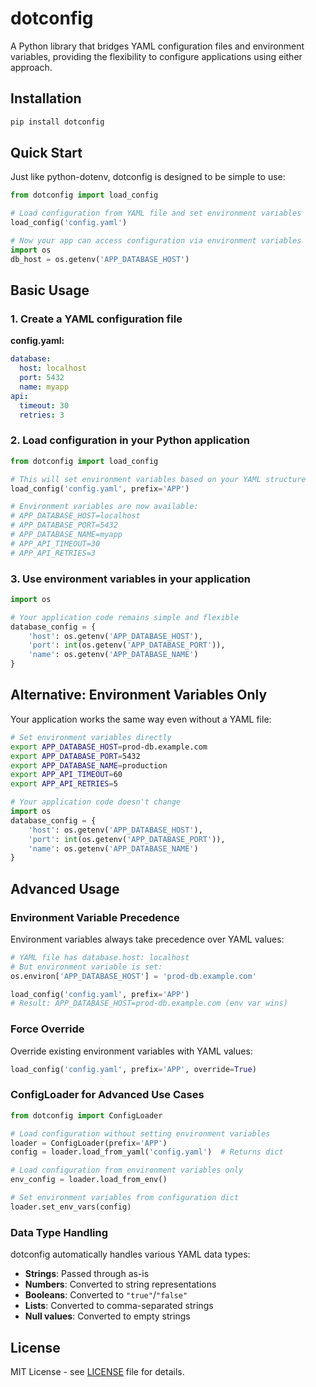 # dotconfig

A Python library that bridges YAML configuration files and environment variables, providing the flexibility to configure applications using either approach.

## Installation

```bash
pip install dotconfig
```

## Quick Start

Just like python-dotenv, dotconfig is designed to be simple to use:

```python
from dotconfig import load_config

# Load configuration from YAML file and set environment variables
load_config('config.yaml')

# Now your app can access configuration via environment variables
import os
db_host = os.getenv('APP_DATABASE_HOST')
```

## Basic Usage

### 1. Create a YAML configuration file

**config.yaml:**
```yaml
database:
  host: localhost
  port: 5432
  name: myapp
api:
  timeout: 30
  retries: 3
```

### 2. Load configuration in your Python application

```python
from dotconfig import load_config

# This will set environment variables based on your YAML structure
load_config('config.yaml', prefix='APP')

# Environment variables are now available:
# APP_DATABASE_HOST=localhost
# APP_DATABASE_PORT=5432
# APP_DATABASE_NAME=myapp
# APP_API_TIMEOUT=30
# APP_API_RETRIES=3
```

### 3. Use environment variables in your application

```python
import os

# Your application code remains simple and flexible
database_config = {
    'host': os.getenv('APP_DATABASE_HOST'),
    'port': int(os.getenv('APP_DATABASE_PORT')),
    'name': os.getenv('APP_DATABASE_NAME')
}
```

## Alternative: Environment Variables Only

Your application works the same way even without a YAML file:

```bash
# Set environment variables directly
export APP_DATABASE_HOST=prod-db.example.com
export APP_DATABASE_PORT=5432
export APP_DATABASE_NAME=production
export APP_API_TIMEOUT=60
export APP_API_RETRIES=5
```

```python
# Your application code doesn't change
import os
database_config = {
    'host': os.getenv('APP_DATABASE_HOST'),
    'port': int(os.getenv('APP_DATABASE_PORT')),
    'name': os.getenv('APP_DATABASE_NAME')
}
```

## Advanced Usage

### Environment Variable Precedence

Environment variables always take precedence over YAML values:

```python
# YAML file has database.host: localhost
# But environment variable is set:
os.environ['APP_DATABASE_HOST'] = 'prod-db.example.com'

load_config('config.yaml', prefix='APP')
# Result: APP_DATABASE_HOST=prod-db.example.com (env var wins)
```

### Force Override

Override existing environment variables with YAML values:

```python
load_config('config.yaml', prefix='APP', override=True)
```

### ConfigLoader for Advanced Use Cases

```python
from dotconfig import ConfigLoader

# Load configuration without setting environment variables
loader = ConfigLoader(prefix='APP')
config = loader.load_from_yaml('config.yaml')  # Returns dict

# Load configuration from environment variables only
env_config = loader.load_from_env()

# Set environment variables from configuration dict
loader.set_env_vars(config)
```

### Data Type Handling

dotconfig automatically handles various YAML data types:

- **Strings**: Passed through as-is
- **Numbers**: Converted to string representations
- **Booleans**: Converted to `"true"`/`"false"`
- **Lists**: Converted to comma-separated strings
- **Null values**: Converted to empty strings

## License

MIT License - see [LICENSE](LICENSE) file for details.